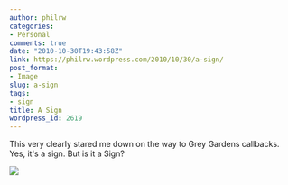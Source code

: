 ```yaml
---
author: philrw
categories:
- Personal
comments: true
date: "2010-10-30T19:43:58Z"
link: https://philrw.wordpress.com/2010/10/30/a-sign/
post_format:
- Image
slug: a-sign
tags:
- sign
title: A Sign
wordpress_id: 2619
---
```


This very clearly stared me down on the way to Grey Gardens callbacks. Yes, it's a sign. But is it a Sign?

[![](/images/IMG_0302-e1288467697836-225x300.jpg)](/images/img_0302-e1288467697836.jpg)
